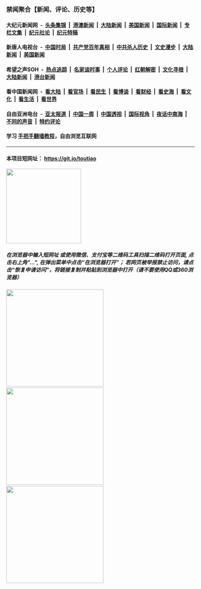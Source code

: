 ### 禁闻聚合【新闻、评论、历史等】

#### 大纪元新闻网 &nbsp;-&nbsp; [头条集锦](indexes/E头条集锦.md?t=02090822) &nbsp;|&nbsp; [港澳新闻](indexes/E港澳新闻.md?t=02090822)  &nbsp;|&nbsp; [大陆新闻](indexes/E大陆新闻.md?t=02090822) &nbsp;|&nbsp; [美国新闻](indexes/E美国新闻.md?t=02090822) &nbsp;|&nbsp; [国际新闻](indexes/E国际新闻.md?t=02090822) &nbsp;|&nbsp; [专栏文集](indexes/E专栏文集.md?t=02090822) &nbsp;|&nbsp; [纪元社论](indexes/E纪元社论.md?t=02090822) &nbsp;|&nbsp; [纪元特稿](indexes/E纪元特稿.md?t=02090822) 

#### 新唐人电视台 &nbsp;-&nbsp; [中国时局](indexes/N中国时局.md?t=02090822) &nbsp;|&nbsp; [共产党百年真相](indexes/N共产党百年真相.md?t=02090822) &nbsp;|&nbsp; [中共杀人历史](indexes/N中共杀人历史.md?t=02090822) &nbsp;|&nbsp; [文史漫步](indexes/N文史漫步.md?t=02090822) &nbsp;|&nbsp; [大陆新闻](indexes/N大陆新闻.md?t=02090822) &nbsp;|&nbsp; [美国新闻](indexes/N美国新闻.md?t=02090822)

#### 希望之声SOH &nbsp;-&nbsp; [热点追踪](indexes/H热点追踪.md?t=02090822) &nbsp;|&nbsp; [名家谈时事](indexes/H名家谈时事.md?t=02090822) &nbsp;|&nbsp; [个人评论](indexes/H个人评论.md?t=02090822)  &nbsp;|&nbsp; [红朝解密](indexes/H红朝解密.md?t=02090822) &nbsp;|&nbsp; [文化寻根](indexes/H文化寻根.md?t=02090822) &nbsp;|&nbsp; [大陆新闻](indexes/H大陆新闻.md?t=02090822) &nbsp;|&nbsp; [港台新闻](indexes/H港台新闻.md?t=02090822)

#### 看中国新闻网 &nbsp;-&nbsp; [看大陆](indexes/S看大陆.md?t=02090822) &nbsp;|&nbsp; [看官场](indexes/S看官场.md?t=02090822) &nbsp;|&nbsp; [看民生](indexes/S看民生.md?t=02090822)  &nbsp;|&nbsp; [看博谈](indexes/S看博谈.md?t=02090822) &nbsp;|&nbsp; [看财经](indexes/S看财经.md?t=02090822) &nbsp;|&nbsp; [看史海](indexes/S看史海.md?t=02090822) &nbsp;|&nbsp; [看文化](indexes/S看文化.md?t=02090822) &nbsp;|&nbsp; [看生活](indexes/S看生活.md?t=02090822) &nbsp;|&nbsp; [看世界](indexes/S看世界.md?t=02090822)

#### 自由亚洲电台 &nbsp;-&nbsp; [亚太报道](indexes/R亚太报道.md?t=02090822) &nbsp;|&nbsp; [中国一周](indexes/R中国一周.md?t=02090822) &nbsp;|&nbsp; [中国透视](indexes/R中国透视.md?t=02090822)  &nbsp;|&nbsp; [国际视角](indexes/R国际视角.md?t=02090822) &nbsp;|&nbsp; [夜话中南海](indexes/R夜话中南海.md?t=02090822) &nbsp;|&nbsp; [不同的声音](indexes/R不同的声音.md?t=02090822) &nbsp;|&nbsp; [特约评论](indexes/R特约评论.md?t=02090822)

#### 学习 [手把手翻墙教程](https://github.com/gfw-breaker/guides/wiki)，自由浏览互联网

----

#### 本项目短网址： https://git.io/toutiao
<img src="https://raw.githubusercontent.com/gfw-breaker/banned-news/master/scripts/img/qr.png" width="200px"/>  

##### 在浏览器中输入短网址 或使用微信、支付宝等二维码工具扫描二维码打开页面, 点击右上角"...", 在弹出菜单中点击“在浏览器打开”； 若网页被举报禁止访问，请点击“恢复申请访问”，将链接复制并粘贴到浏览器中打开（请不要使用QQ或360浏览器）

<img src="https://raw.githubusercontent.com/gfw-breaker/banned-news/master/scripts/img/1.png" width="260px"/> &nbsp; <img src="https://raw.githubusercontent.com/gfw-breaker/banned-news/master/scripts/img/2.png" width="260px"/> &nbsp; <img src="https://raw.githubusercontent.com/gfw-breaker/banned-news/master/scripts/img/3.png" width="260px"/>

